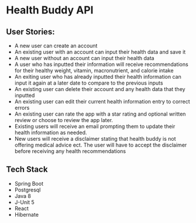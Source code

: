 # Health Buddy API

## User Stories:
- A new user can create an account 
- An existing user with an account can input their health data and save it
- A new user without an account can input their health data 
- A user who has inputted their information will receive recommendations for
    their healthy weight, vitamin, macronutrient, and calorie intake
- An exiting user who has already inputted their health information can input it 
    again at a later date to compare to the previous inputs
- An existing user can delete their account and any health data that they inputted
- An existing user can edit their current health information entry to correct errors
- An existing user can rate the app with a star rating and optional written review or
    choose to review the app later.
- Existing users will receive an email prompting them to update their health
    information as needed.
- New users will receive a disclaimer stating that health buddy is not offering
    medical advice ect. The user will have to accept the disclaimer before receiving 
    any health recommendations

## Tech Stack
- Spring Boot
- Postgresql
- Java 8
- J-Unit 5
- React
- Hibernate

